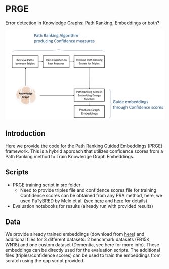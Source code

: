 # PRGE
Error detection in Knowledge Graphs: Path Ranking, Embeddings or both?

![alt text](https://github.com/RomFas/PRGE/blob/master/img/PRGE.png "PRGE Framework")

## Introduction
Here we provide the code for the Path Ranking Guided Embeddings (PRGE) framework. This is a hybrid approach that utilizes confidence scores from a Path Ranking method to Train Knowledge Graph Embeddings. 

## Scripts
- PRGE training script in src folder
  - Need to provide triples file and confidence scores file for training. Confidence scores can be obtained from any PRA method, here, we used PaTyBRED by Melo et al. (see [here](https://github.com/aolimelo/kged) and [here](https://dl.acm.org/doi/10.1145/3148011.3148033) for details)
- Evaluation notebooks for results (already run with provided results)

## Data
We provide already trained embeddings (download from [here](https://owncloud.skel.iit.demokritos.gr/index.php/s/Ba1z5YvtBGKGijj)) and additional files for 3 different datasets: 2 benchmark datasets (FB15K, WN18) and one custom dataset (Dementia, see here for more info). These embeddings can be directly used for the evaluation scripts. The additional files (triples/confidence scores) can be used to train the embeddings from scratch using the cpp script provided.  
